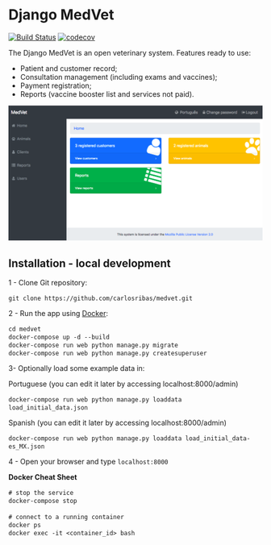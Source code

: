 # Django MedVet

[![Build Status](https://travis-ci.org/carlosribas/medvet.svg?branch=master)](https://travis-ci.org/carlosribas/medvet)
[![codecov](https://codecov.io/gh/carlosribas/medvet/branch/master/graph/badge.svg)](https://codecov.io/gh/carlosribas/medvet)

The Django MedVet is an open veterinary system. Features ready to use:

- Patient and customer record;
- Consultation management (including exams and vaccines);
- Payment registration;
- Reports (vaccine booster list and services not paid).

![Image of the MedVet system home page](static/img/home_page.png)

## Installation - local development

1 - Clone Git repository:

  ```
  git clone https://github.com/carlosribas/medvet.git
  ```

2 - Run the app using [Docker](https://www.docker.com):

  ```
  cd medvet
  docker-compose up -d --build
  docker-compose run web python manage.py migrate
  docker-compose run web python manage.py createsuperuser
  ```

3- Optionally load some example data in:

 Portuguese (you can edit it later by accessing localhost:8000/admin)
  ```
  docker-compose run web python manage.py loaddata load_initial_data.json
  ```

 Spanish (you can edit it later by accessing localhost:8000/admin)
  ```
  docker-compose run web python manage.py loaddata load_initial_data-es_MX.json
  ```

4 - Open your browser and type ```localhost:8000```

**Docker Cheat Sheet**

```
# stop the service
docker-compose stop

# connect to a running container
docker ps
docker exec -it <container_id> bash
```
